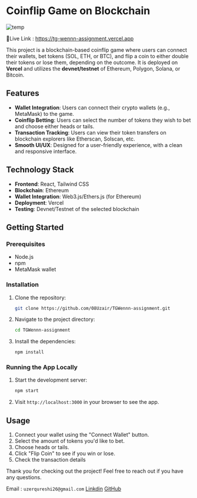 # Coinflip Game on Blockchain

![temp](https://github.com/user-attachments/assets/ffb53fc1-ab25-4042-b2d0-6e90fb2c029e)

🔴Live Link : https://tg-wennn-assignment.vercel.app

This project is a blockchain-based coinflip game where users can connect their wallets, bet tokens (SOL, ETH, or BTC), and flip a coin to either double their tokens or lose them, depending on the outcome. It is deployed on **Vercel** and utilizes the **devnet/testnet** of Ethereum, Polygon, Solana, or Bitcoin.

## Features

- **Wallet Integration**: Users can connect their crypto wallets (e.g., MetaMask) to the game.
- **Coinflip Betting**: Users can select the number of tokens they wish to bet and choose either heads or tails.
- **Transaction Tracking**: Users can view their token transfers on blockchain explorers like Etherscan, Solscan, etc.
- **Smooth UI/UX**: Designed for a user-friendly experience, with a clean and responsive interface.
  
## Technology Stack

- **Frontend**: React, Tailwind CSS
- **Blockchain**: Ethereum
- **Wallet Integration**: Web3.js/Ethers.js (for Ethereum)
- **Deployment**: Vercel
- **Testing**: Devnet/Testnet of the selected blockchain

## Getting Started

### Prerequisites

- Node.js
- npm
- MetaMask wallet
 
### Installation

1. Clone the repository:
    ```bash
    git clone https://github.com/08Uzair/TGWennn-assignment.git
    ```
2. Navigate to the project directory:
    ```bash
    cd TGWennn-assignment
    ```
3. Install the dependencies: 
    ```bash
    npm install
    ```

### Running the App Locally

1. Start the development server:
    ```bash
    npm start 
    ```
2. Visit `http://localhost:3000` in your browser to see the app.

## Usage

1. Connect your wallet using the "Connect Wallet" button.
2. Select the amount of tokens you'd like to bet.
3. Choose heads or tails.
4. Click "Flip Coin" to see if you win or lose.
5. Check the transaction details

Thank you for checking out the project! Feel free to reach out if you have any questions.

Email : `uzerqureshi26@gmail.com`
[Linkdin](https://www.linkedin.com/in/uzairqureshi0803) 
[GitHub](https://github.com/08Uzair)
